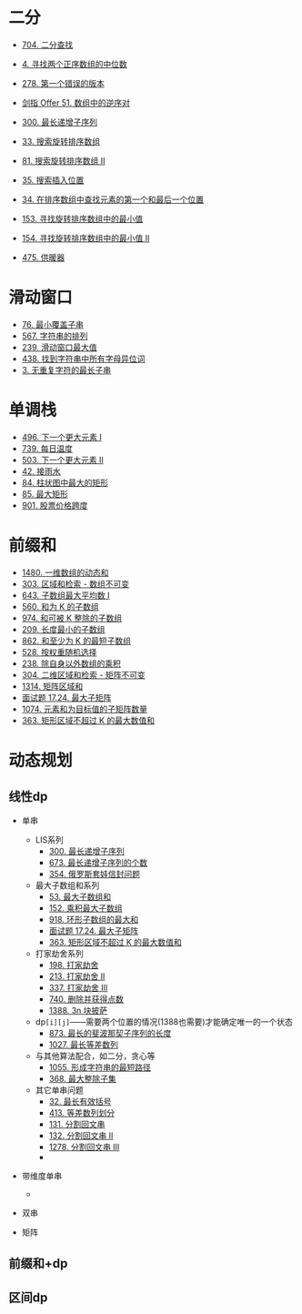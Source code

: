 # 二分

- [704. 二分查找](https://leetcode.cn/problems/binary-search/)

- [4. 寻找两个正序数组的中位数](https://leetcode.cn/problems/median-of-two-sorted-arrays/)

- [278. 第一个错误的版本](https://leetcode.cn/problems/first-bad-version/)

- [剑指 Offer 51. 数组中的逆序对](https://leetcode.cn/problems/shu-zu-zhong-de-ni-xu-dui-lcof/)

- [300. 最长递增子序列](https://leetcode.cn/problems/longest-increasing-subsequence/)

- [33. 搜索旋转排序数组](https://leetcode.cn/problems/search-in-rotated-sorted-array/)

- [81. 搜索旋转排序数组 II](https://leetcode.cn/problems/search-in-rotated-sorted-array-ii/)

- [35. 搜索插入位置](https://leetcode.cn/problems/search-insert-position/)

- [34. 在排序数组中查找元素的第一个和最后一个位置](https://leetcode.cn/problems/find-first-and-last-position-of-element-in-sorted-array/)

- [153. 寻找旋转排序数组中的最小值](https://leetcode.cn/problems/find-minimum-in-rotated-sorted-array/)

- [154. 寻找旋转排序数组中的最小值 II](https://leetcode.cn/problems/find-minimum-in-rotated-sorted-array-ii/)

- [475. 供暖器](https://leetcode.cn/problems/heaters/)

# 滑动窗口

- [76. 最小覆盖子串](https://leetcode.cn/problems/minimum-window-substring/)
- [567. 字符串的排列](https://leetcode.cn/problems/permutation-in-string/)
- [239. 滑动窗口最大值](https://leetcode.cn/problems/sliding-window-maximum/)
- [438. 找到字符串中所有字母异位词](https://leetcode.cn/problems/find-all-anagrams-in-a-string/)
- [3. 无重复字符的最长子串](https://leetcode.cn/problems/longest-substring-without-repeating-characters/)

# 单调栈

- [496. 下一个更大元素 I](https://leetcode.cn/problems/next-greater-element-i/)
- [739. 每日温度](https://leetcode.cn/problems/daily-temperatures/)
- [503. 下一个更大元素 II](https://leetcode.cn/problems/next-greater-element-ii/)
- [42. 接雨水](https://leetcode.cn/problems/trapping-rain-water/)
- [84. 柱状图中最大的矩形](https://leetcode.cn/problems/largest-rectangle-in-histogram/)
- [85. 最大矩形](https://leetcode.cn/problems/maximal-rectangle/)
- [901. 股票价格跨度](https://leetcode.cn/problems/online-stock-span/)

# 前缀和

- [1480. 一维数组的动态和](https://leetcode.cn/problems/running-sum-of-1d-array/)
- [303. 区域和检索 - 数组不可变](https://leetcode.cn/problems/range-sum-query-immutable/)
- [643. 子数组最大平均数 I](https://leetcode.cn/problems/maximum-average-subarray-i/)
- [560. 和为 K 的子数组](https://leetcode.cn/problems/subarray-sum-equals-k/)
- [974. 和可被 K 整除的子数组](https://leetcode.cn/problems/subarray-sums-divisible-by-k/)
- [209. 长度最小的子数组](https://leetcode.cn/problems/minimum-size-subarray-sum/)
- [862. 和至少为 K 的最短子数组](https://leetcode.cn/problems/shortest-subarray-with-sum-at-least-k/)
- [528. 按权重随机选择](https://leetcode.cn/problems/random-pick-with-weight/)
- [238. 除自身以外数组的乘积](https://leetcode.cn/problems/product-of-array-except-self/)
- [304. 二维区域和检索 - 矩阵不可变](https://leetcode.cn/problems/range-sum-query-2d-immutable/)
- [1314. 矩阵区域和](https://leetcode.cn/problems/matrix-block-sum/)
- [面试题 17.24. 最大子矩阵](https://leetcode.cn/problems/max-submatrix-lcci/)
- [1074. 元素和为目标值的子矩阵数量](https://leetcode.cn/problems/number-of-submatrices-that-sum-to-target/)
- [363. 矩形区域不超过 K 的最大数值和](https://leetcode.cn/problems/max-sum-of-rectangle-no-larger-than-k/)

# 动态规划

## 线性dp

- 单串
  
  - LIS系列
    - [300. 最长递增子序列](https://leetcode.cn/problems/longest-increasing-subsequence/)
    - [673. 最长递增子序列的个数](https://leetcode.cn/problems/number-of-longest-increasing-subsequence/)
    - [354. 俄罗斯套娃信封问题](https://leetcode.cn/problems/russian-doll-envelopes/)
  - 最大子数组和系列
    - [53. 最大子数组和](https://leetcode.cn/problems/maximum-subarray/)
    - [152. 乘积最大子数组](https://leetcode.cn/problems/maximum-product-subarray/)
    - [918. 环形子数组的最大和](https://leetcode.cn/problems/maximum-sum-circular-subarray/)
    - [面试题 17.24. 最大子矩阵](https://leetcode.cn/problems/max-submatrix-lcci/)
    - [363. 矩形区域不超过 K 的最大数值和](https://leetcode.cn/problems/max-sum-of-rectangle-no-larger-than-k/)
  - 打家劫舍系列
    - [198. 打家劫舍](https://leetcode.cn/problems/house-robber/)
    - [213. 打家劫舍 II](https://leetcode.cn/problems/house-robber-ii/)
    - [337. 打家劫舍 III](https://leetcode.cn/problems/house-robber-iii/)
    - [740. 删除并获得点数](https://leetcode.cn/problems/delete-and-earn/)
    - [1388. 3n 块披萨](https://leetcode.cn/problems/pizza-with-3n-slices/)
  - dp`[i][j]`——需要两个位置的情况(1388也需要)才能确定唯一的一个状态
    - [873. 最长的斐波那契子序列的长度](https://leetcode.cn/problems/length-of-longest-fibonacci-subsequence/)
    - [1027. 最长等差数列](https://leetcode.cn/problems/longest-arithmetic-subsequence/)
  - 与其他算法配合，如二分，贪心等
    - [1055. 形成字符串的最短路径](https://leetcode.cn/problems/shortest-way-to-form-string/)
    - [368. 最大整除子集](https://leetcode.cn/problems/largest-divisible-subset/)
  - 其它单串问题
    - [32. 最长有效括号](https://leetcode.cn/problems/longest-valid-parentheses/)
    - [413. 等差数列划分](https://leetcode.cn/problems/arithmetic-slices/)
    - [131. 分割回文串](https://leetcode.cn/problems/palindrome-partitioning/)
    - [132. 分割回文串 II](https://leetcode.cn/problems/palindrome-partitioning-ii/)
    - [1278. 分割回文串 III](https://leetcode.cn/problems/palindrome-partitioning-iii/)
    - 

- 带维度单串
  
  - 

- 双串

- 矩阵

## 前缀和+dp

## 区间dp
